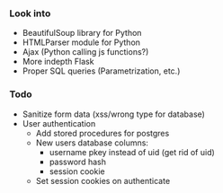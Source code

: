 ### Look into
* BeautifulSoup library for Python
* HTMLParser module for Python
* Ajax (Python calling js functions?)
* More indepth Flask
* Proper SQL queries (Parametrization, etc.)

### Todo
* Sanitize form data (xss/wrong type for database)
* User authentication
    * Add stored procedures for postgres
    * New users database columns:
        * username pkey instead of uid (get rid of uid)
        * password hash
        * session cookie
    * Set session cookies on authenticate
